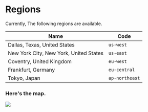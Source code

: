 # Regions

Currently, The following regions are available.

| Name	                                     | Code            |
|--------------------------------------------|-----------------|
| Dallas, Texas, United States               | `us-west`       |
| New York City, New York, United States	   | `us-east`       |
| Coventry, United Kingdom		               | `eu-west`       |
| Frankfurt, Germany		                     | `eu-central`    |
| Tokyo, Japan		                           | `ap-northeast`  |


### Here's the map.

![](https://static.aurevocdn.xyz/images/world_map.png)
